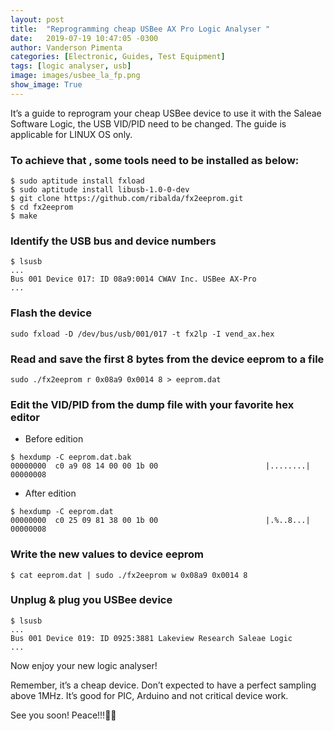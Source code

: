 ```yaml
---
layout: post
title:  "Reprogramming cheap USBee AX Pro Logic Analyser "
date:   2019-07-19 10:47:05 -0300
author: Vanderson Pimenta
categories: [Electronic, Guides, Test Equipment]
tags: [logic analyser, usb]
image: images/usbee_la_fp.png
show_image: True
---
```


It’s a guide to reprogram your cheap USBee device to use it with the Saleae Software Logic, the USB VID/PID need to be changed. The guide is applicable for LINUX OS only.


### To achieve that , some tools need to be installed as below:
```
$ sudo aptitude install fxload
$ sudo aptitude install libusb-1.0-0-dev
$ git clone https://github.com/ribalda/fx2eeprom.git
$ cd fx2eeprom
$ make
```

### Identify the USB bus and device numbers

```
$ lsusb
...
Bus 001 Device 017: ID 08a9:0014 CWAV Inc. USBee AX-Pro
...
```
### Flash the device

```
sudo fxload -D /dev/bus/usb/001/017 -t fx2lp -I vend_ax.hex
```
### Read and save the first 8 bytes from the device eeprom to a file

```
sudo ./fx2eeprom r 0x08a9 0x0014 8 > eeprom.dat
```
### Edit the VID/PID from the dump file with your favorite hex editor

* Before edition
```
$ hexdump -C eeprom.dat.bak
00000000  c0 a9 08 14 00 00 1b 00                        |........|
00000008
```
* After edition
```
$ hexdump -C eeprom.dat
00000000  c0 25 09 81 38 00 1b 00                        |.%..8...|
00000008
```

### Write the new values to device eeprom
```
$ cat eeprom.dat | sudo ./fx2eeprom w 0x08a9 0x0014 8
```

### Unplug & plug you USBee device
```
$ lsusb
...
Bus 001 Device 019: ID 0925:3881 Lakeview Research Saleae Logic
...
```

Now enjoy your new logic analyser!

Remember, it’s a cheap device. Don’t expected to have a perfect sampling above 1MHz. It’s good for PIC, Arduino and not critical device work.

See you soon! Peace!!!🖖🏻
